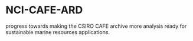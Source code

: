 # NCI-CAFE-ARD
progress towards making the CSIRO CAFE archive more analysis ready for sustainable marine resources applications.
